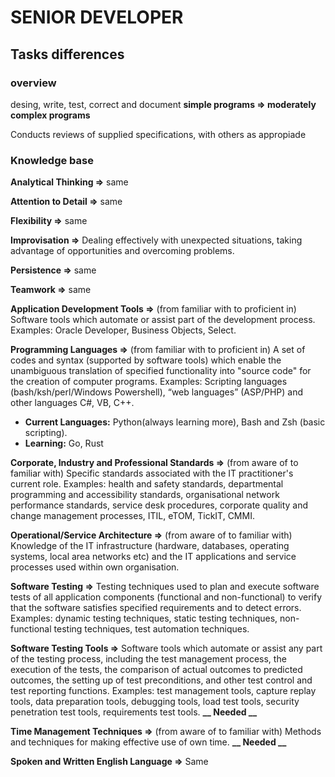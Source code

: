 # SENIOR DEVELOPER

## Tasks differences

### overview

desing, write, test, correct and document
**simple programs => moderately complex programs**

Conducts reviews of supplied specifications, with others as appropiade

### Knowledge base

**Analytical Thinking =>** same

**Attention to Detail =>** same

**Flexibility =>** same

**Improvisation =>** Dealing effectively with unexpected situations, taking
advantage of opportunities and overcoming problems.

**Persistence =>** same

**Teamwork =>** same

**Application Development Tools =>** (from familiar with to proficient in)
Software tools which automate or assist part of the development process.
Examples: Oracle Developer, Business Objects, Select.

**Programming Languages =>** (from familiar with to proficient in) A set of
codes and syntax (supported by software tools) which enable the unambiguous
translation of specified functionality into "source code" for the creation of
computer programs. Examples: Scripting languages (bash/ksh/perl/Windows
Powershell), “web languages” (ASP/PHP) and other languages C#, VB, C++.
* **Current Languages:** Python(always learning more), Bash and Zsh (basic
    scripting).
* **Learning:** Go, Rust

**Corporate, Industry and Professional Standards =>** (from aware of to
familiar with) Specific standards associated with the IT practitioner's current
role. Examples: health and safety standards, departmental programming and
accessibility standards, organisational network performance standards, service
desk procedures, corporate quality and change management processes, ITIL, eTOM,
TickIT, CMMI.

**Operational/Service Architecture =>** (from aware of to familiar with)
Knowledge of the IT infrastructure (hardware, databases, operating systems,
local area networks etc) and the IT applications and service processes used
within own organisation.

**Software Testing =>** Testing techniques used to plan and execute software
tests of all application components (functional and non-functional) to verify
that the software satisfies specified requirements and to detect errors.
Examples: dynamic testing techniques, static testing techniques, non-functional
testing techniques, test automation techniques.

**Software Testing Tools =>** Software tools which automate or assist any part
of the testing process, including the test management process, the execution of
the tests, the comparison of actual outcomes to predicted outcomes, the setting
up of test preconditions, and other test control and test reporting functions.
Examples: test management tools, capture replay tools, data preparation tools,
debugging tools, load test tools, security penetration test tools, requirements
test tools. **__ Needed __**

**Time Management Techniques =>** (from aware of to familiar with) Methods and
techniques for making effective use of own time. **__ Needed __**

**Spoken and Written English Language =>** Same
